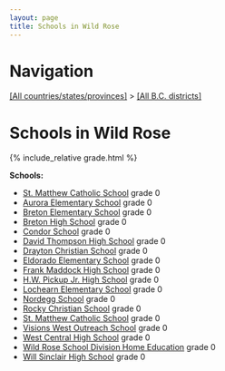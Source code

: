 ```yaml
---
layout: page
title: Schools in Wild Rose
---
```

# Navigation

[[All countries/states/provinces]](../..) > [[All B.C. districts]](..)

# Schools in Wild Rose

{% include_relative grade.html %}

**Schools:**

- [St. Matthew Catholic School](St._Matthew_Catholic_School.md) grade 0
- [Aurora Elementary School](Aurora_Elementary_School.md) grade 0
- [Breton Elementary School](Breton_Elementary_School.md) grade 0
- [Breton High School](Breton_High_School.md) grade 0
- [Condor School](Condor_School.md) grade 0
- [David Thompson High School](David_Thompson_High_School.md) grade 0
- [Drayton Christian School](Drayton_Christian_School.md) grade 0
- [Eldorado Elementary School](Eldorado_Elementary_School.md) grade 0
- [Frank Maddock High School](Frank_Maddock_High_School.md) grade 0
- [H.W. Pickup Jr. High School](H.W._Pickup_Jr._High_School.md) grade 0
- [Lochearn Elementary School](Lochearn_Elementary_School.md) grade 0
- [Nordegg School](Nordegg_School.md) grade 0
- [Rocky Christian School](Rocky_Christian_School.md) grade 0
- [St. Matthew Catholic School](St._Matthew_Catholic_School.md) grade 0
- [Visions West Outreach School](Visions_West_Outreach_School.md) grade 0
- [West Central High School](West_Central_High_School.md) grade 0
- [Wild Rose School Division Home Education](Wild_Rose_School_Division_Home_Education.md) grade 0
- [Will Sinclair High School](Will_Sinclair_High_School.md) grade 0
